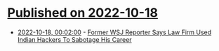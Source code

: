 # [Published on 2022-10-18](index.md)

* [2022-10-18, 00:02:00](https://it.slashdot.org/story/22/10/17/217215/former-wsj-reporter-says-law-firm-used-indian-hackers-to-sabotage-his-career?utm_source=rss1.0mainlinkanon&utm_medium=feed) - [Former WSJ Reporter Says Law Firm Used Indian Hackers To Sabotage His Career](https://it.slashdot.org/story/22/10/17/217215/former-wsj-reporter-says-law-firm-used-indian-hackers-to-sabotage-his-career?utm_source=rss1.0mainlinkanon&utm_medium=feed)
